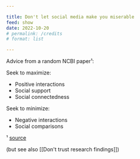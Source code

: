 ```yaml
---

title: Don't let social media make you miserable
feed: show
date: 2022-10-20
# permalink: /credits
# format: list

---
```


Advice from a random NCBI paper¹:

Seek to maximize:
- Positive interactions
- Social support
- Social connectedness

Seek to minimize:
- Negative interactions
- Social comparisons

¹ [source](https://www.ncbi.nlm.nih.gov/pmc/articles/PMC5143470/)

(but see also [[Don't trust research findings]])

